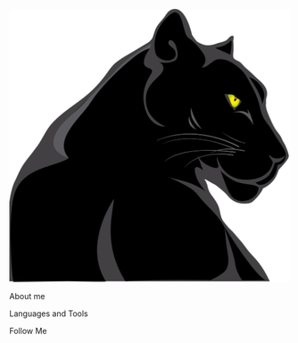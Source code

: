 [![Header](https://github.com/stepkabeast/stepkabeast/blob/main/assets/1614552948_32-p-chernii-risunok-na-belom-fone-32.png)]() 

About me

Languages and Tools

Follow Me
